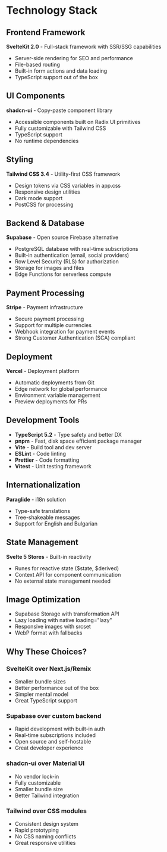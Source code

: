 # Technology Stack

## Frontend Framework
**SvelteKit 2.0** - Full-stack framework with SSR/SSG capabilities
- Server-side rendering for SEO and performance
- File-based routing
- Built-in form actions and data loading
- TypeScript support out of the box

## UI Components
**shadcn-ui** - Copy-paste component library
- Accessible components built on Radix UI primitives
- Fully customizable with Tailwind CSS
- TypeScript support
- No runtime dependencies

## Styling
**Tailwind CSS 3.4** - Utility-first CSS framework
- Design tokens via CSS variables in app.css
- Responsive design utilities
- Dark mode support
- PostCSS for processing

## Backend & Database
**Supabase** - Open source Firebase alternative
- PostgreSQL database with real-time subscriptions
- Built-in authentication (email, social providers)
- Row Level Security (RLS) for authorization
- Storage for images and files
- Edge Functions for serverless compute

## Payment Processing
**Stripe** - Payment infrastructure
- Secure payment processing
- Support for multiple currencies
- Webhook integration for payment events
- Strong Customer Authentication (SCA) compliant

## Deployment
**Vercel** - Deployment platform
- Automatic deployments from Git
- Edge network for global performance
- Environment variable management
- Preview deployments for PRs

## Development Tools
- **TypeScript 5.2** - Type safety and better DX
- **pnpm** - Fast, disk space efficient package manager
- **Vite** - Build tool and dev server
- **ESLint** - Code linting
- **Prettier** - Code formatting
- **Vitest** - Unit testing framework

## Internationalization
**Paraglide** - i18n solution
- Type-safe translations
- Tree-shakeable messages
- Support for English and Bulgarian

## State Management
**Svelte 5 Stores** - Built-in reactivity
- Runes for reactive state ($state, $derived)
- Context API for component communication
- No external state management needed

## Image Optimization
- Supabase Storage with transformation API
- Lazy loading with native loading="lazy"
- Responsive images with srcset
- WebP format with fallbacks

## Why These Choices?

### SvelteKit over Next.js/Remix
- Smaller bundle sizes
- Better performance out of the box
- Simpler mental model
- Great TypeScript support

### Supabase over custom backend
- Rapid development with built-in auth
- Real-time subscriptions included
- Open source and self-hostable
- Great developer experience

### shadcn-ui over Material UI
- No vendor lock-in
- Fully customizable
- Smaller bundle size
- Better Tailwind integration

### Tailwind over CSS modules
- Consistent design system
- Rapid prototyping
- No CSS naming conflicts
- Great responsive utilities